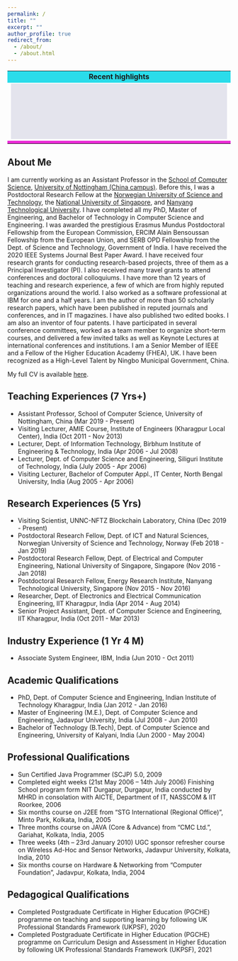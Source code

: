 ```yaml
---
permalink: /
title: "" 
excerpt: ""
author_profile: true
redirect_from: 
  - /about/
  - /about.html
---
```


<table>
                                       <tr>
<td bgcolor="#2ADCEA" height="25px" align="center">
<b>Recent highlights</b>
</td>
</tr>
<tr>
<td>
<div align="center" style="background-color:#e4e4ed" width="80%">
<marquee style="position: related;" onMouseOver="this.setAttribute('scrollamount', 0, 0);" onMouseOut="this.setAttribute('scrollamount', 2, 0);" scrollamount="2" scrolldelay="100" direction="up" loop="true" height="125" width="100%" >
<font size="+.5">
<!--YOUR SCROLL CONTENT HERE-->
<p align="left" class="infotxt" >

[Oct, 2022] Delivered <b>Keynote Speech</b> at International Conference on Mechatronics and Automation Technology (ICMAT2022), Wuhan, China.
<br><br>
[Aug, 2022] Serving as a <b>Publication Chair</b> at 2nd International Conference on Computer, Internet of Things and Control Engineering (CITCE 2022), 11 - 13 November 2022, Sanya, China.
<br><br>
[Aug, 2022] Delivered <b>Keynote Speech</b> at 2nd International Conference on Computer, Remote Sensing, and Aerospace (CRSA2022), Virtual.
<br><br>
[Aug, 2022] Happy to share that our paper titled "<b>An Efficient Producer Mobility Management Technique for Real-time Communication in NDN-based Remote Health Monitoring Systems</b>" has been accepted in <b>Smart Health (Elsevier)</b> !
<br><br>
[Aug, 2022] Happy to share that our paper titled "<b>DMACN: A Dynamic Multi-Attribute Caching Mechanism for NDN-Based Remote Health Monitoring System</b>" has been accepted in <b>IEEE Transactions on Computers</b> !
<br><br>
[Aug, 2022] Happy to share that our paper titled "<b>An Intelligent Lighting Control System for Individual Visual Comfort and Energy Savings in Buildings</b>" has been accepted in <b>Journal of Reliable Intelligent Environments (Springer)</b> !
<br><br>
[July, 2022] Joined as a <b>Review Editor</b> in the editorial board of <b>Frontiers in the Internet of Things - IoT Services and Applications</b>.
<br><br>
[June, 2022] Joined as a <b>Review Editor</b> in the editorial board of <b>Frontiers in Energy Efficiency - Energy Efficiency Applications</b>.
<br><br>
[June, 2022] Delivered <b>Keynote Speech</b> at Faculty Development Programme, Sharda University, India.
<br><br>
[Mar, 2022] Happy to share that our two papers have been accepted in <b>22nd IEEE/ACIS ICIS 2022</b> !
<br><br>
[Mar, 2022] Happy to share that our paper titled "<b>Are Fake Images Bothering You on Social Network? Let’s Detect Them Using Recurrent Neural Network</b>" has been accepted in <b>IEEE TCSS</b> !
<br><br>
[Dec, 2021] Happy to share that I become <b>Fellow of Higher Education Academy (FHEA)</b>, UK !
<br><br>
[August, 2021] Happy to share that I have been received <b>Spot Award</b> for teaching excellence and effective services to The University of Nottingham Ningbo China !
<br><br>
[July, 2021] Happy to share that I have been recognized as the <b>High Level Talent</b> by Ningbo Municipal Government, China !
<br><br>

</p>
</font> </marquee></div>
</td>
</tr>
<tr style="background-color:#e4e4ed">
<td bgcolor="#EA2AD6" height="1px">
</td></tr>
</table>

About Me
------
I am currently working as an Assistant Professor in the [School of Computer Science](https://www.nottingham.edu.cn/en/science-engineering/departments-schools/cs/home.aspx), [University of Nottingham (China campus)](https://www.nottingham.edu.cn/en/). Before this, I was a Postdoctoral Research Fellow at the [Norwegian University of Science and Technology](https://www.ntnu.edu/), the [National University of Singapore](https://www.nus.edu.sg/), and [Nanyang Technological University](https://www.ntu.edu.sg/). I have completed all my PhD, Master of Engineering, and Bachelor of Technology in Computer Science and Engineering. I was awarded the prestigious Erasmus Mundus Postdoctoral Fellowship from the European Commission, ERCIM Alain Bensoussan Fellowship from the European Union, and SERB OPD Fellowship from the Dept. of Science and Technology, Government of India. I have received the 2020 IEEE Systems Journal Best Paper Award. I have received four research grants for conducting research-based projects, three of them as a Principal Investigator (PI). I also received many travel grants to attend conferences and doctoral colloquiums. I have more than 12 years of teaching and research experience, a few of which are from highly reputed organizations around the world. I also worked as a software professional at IBM for one and a half years. I am the author of more than 50 scholarly research papers, which have been published in reputed journals and conferences, and in IT magazines. I have also published two edited books. I am also an inventor of four patents. I have participated in several conference committees, worked as a team member to organize short-term courses, and delivered a few invited talks as well as Keynote Lectures at international conferences and institutions. I am a Senior Member of IEEE and a Fellow of the Higher Education Academy (FHEA), UK. I have been recognized as a High-Level Talent by Ningbo Municipal Government, China.

My full CV is available [here](/files/Pushpendu_Kar_CV.pdf).

Teaching Experiences (7 Yrs+)
------
<ul>
  <li>Assistant Professor, School of Computer Science, University of Nottingham, China (Mar 2019 - Present)</li>
  <li>Visiting Lecturer, AMIE Course, Institute of Engineers (Kharagpur Local Center), India (Oct 2011 - Nov 2013)</li>
  <li>Lecturer, Dept. of Information Technology, Birbhum Institute of Engineering & Technology, India (Apr 2006 - Jul 2008)</li>
  <li>Lecturer, Dept. of Computer Science and Engineering, Siliguri Institute of Technology, India (July 2005 - Apr 2006)</li>
  <li>Visiting Lecturer, Bachelor of Computer Appl., IT Center, North Bengal University, India (Aug 2005 - Apr 2006)</li>
</ul>

Research Experiences (5 Yrs)
------
<ul>
  <li>Visiting Scientist, UNNC-NFTZ Blockchain Laboratory, China (Dec 2019 - Present)</li>
  <li>Postdoctoral Research Fellow, Dept. of ICT and Natural Sciences, Norwegian University of Science and Technology, Norway (Feb 2018 - Jan 2019)</li>
  <li>Postdoctoral Research Fellow, Dept. of Electrical and Computer Engineering, National University of Singapore, Singapore (Nov 2016 - Jan 2018)</li>
  <li>Postdoctoral Research Fellow, Energy Research Institute, Nanyang Technological University, Singapore (Nov 2015 - Nov 2016)</li>
  <li>Researcher, Dept. of Electronics and Electrical Communication Engineering, IIT Kharagpur, India (Apr 2014 - Aug 2014)</li>
  <li>Senior Project Assistant, Dept. of Computer Science and Engineering, IIT Kharagpur, India (Oct 2011 - Mar 2013)</li>
</ul>

Industry Experience (1 Yr 4 M)
------
<ul>
  <li>Associate System Engineer, IBM, India (Jun 2010 - Oct 2011)</li>
</ul>

Academic Qualifications
------
<ul>
  <li>PhD, Dept. of Computer Science and Engineering, Indian Institute of Technology Kharagpur, India (Jan 2012 - Jan 2016)</li>
  <li>Master of Engineering (M.E.), Dept. of Computer Science and Engineering, Jadavpur University, India (Jul 2008 - Jun 2010)</li>
  <li>Bachelor of Technology (B.Tech), Dept. of Computer Science and Engineering, University of Kalyani, India (Jun 2000 - May 2004)</li>
</ul>

Professional Qualifications
------
<ul>
  <li>Sun Certified Java Programmer (SCJP) 5.0, 2009</li>
  <li>Completed eight weeks (21st May 2006 – 14th July 2006) Finishing School program form NIT Durgapur, Durgapur, India conducted by MHRD in consolation with AICTE, Department of IT, NASSCOM & IIT Roorkee, 2006</li>
  <li>Six months course on J2EE from “STG International (Regional Office)”, Minto Park, Kolkata, India, 2005</li>
  <li>Three months course on JAVA (Core & Advance) from “CMC Ltd.”, Gariahat, Kolkata, India, 2005</li>
  <li>Three weeks (4th – 23rd January 2010) UGC sponsor refresher course on Wireless Ad-Hoc and Sensor Networks, Jadavpur University, Kolkata, India, 2010</li>
  <li>Six months course on Hardware & Networking from “Computer Foundation”, Jadavpur, Kolkata, India, 2004</li>
</ul>

Pedagogical Qualifications
------
<ul>
  <li>Completed Postgraduate Certificate in Higher Education (PGCHE) programme on teaching and supporting learning by following UK Professional Standards Framework (UKPSF), 2020</li>
  <li>Completed Postgraduate Certificate in Higher Education (PGCHE) programme on Curriculum Design and Assessment in Higher Education by following UK Professional Standards Framework (UKPSF), 2021</li>
</ul>
